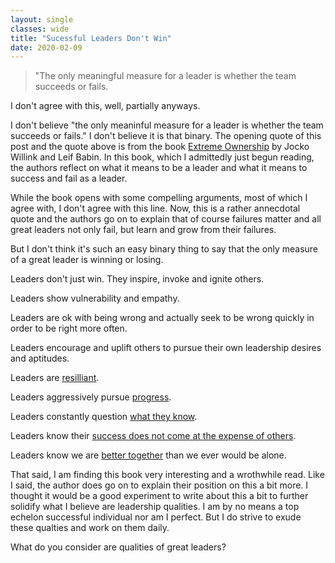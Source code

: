 ```yaml
---
layout: single
classes: wide
title: "Sucessful Leaders Don't Win"
date: 2020-02-09
---
```

> "The only meaningful measure for a leader is whether the team succeeds or fails.

I don't agree with this, well, partially anyways.

I don't believe "the only meaninful measure for a leader is whether the team succeeds or fails." I don't believe it is that binary. The opening quote of this post and the quote above is from the book [Extreme Ownership](https://www.amazon.com/Extreme-Ownership-U-S-Navy-SEALs/dp/1250067057) by Jocko Willink and Leif Babin. In this book, which I admittedly just begun reading, the authors reflect on what it means to be a leader and what it means to success and fail as a leader.

While the book opens with some compelling arguments, most of which I agree with, I don't agree with this line. Now, this is a rather annecdotal quote and the authors go on to explain that of course failures matter and all great leaders not only fail, but learn and grow from their failures.

But I don't think it's such an easy binary thing to say that the only measure of a great leader is winning or losing.

Leaders don't just win. They inspire, invoke and ignite others. 

Leaders show vulnerability and empathy. 

Leaders are ok with being wrong and actually seek to be wrong quickly in order to be right more often. 

Leaders encourage and uplift others to pursue their own leadership desires and aptitudes.

Leaders are [resilliant](https://www.spenceralessi.com/3-Important-Qualities-For-Infosec-Practitoners/).

Leaders aggressively pursue [progress](https://www.spenceralessi.com/Progress-Is-Made-By-Doing-Not-By-Pondering/#).

Leaders constantly question [what they know](https://www.spenceralessi.com/You-Don't-Know-Jack/).

Leaders know their [success does not come at the expense of others](https://www.spenceralessi.com/Abundance/).

Leaders know we are [better together](https://www.spenceralessi.com/The-More-You-Know-The-More-We-Know/) than we ever would be alone.

That said, I am finding this book very interesting and a wrothwhile read. Like I said, the author does go on to explain their position on this a bit more. I thought it would be a good experiment to write about this a bit to further solidify what I believe are leadership qualities. I am by no means a top echelon successful individual nor am I perfect. But I do strive to exude these qualties and work on them daily.

What do you consider are qualities of great leaders?